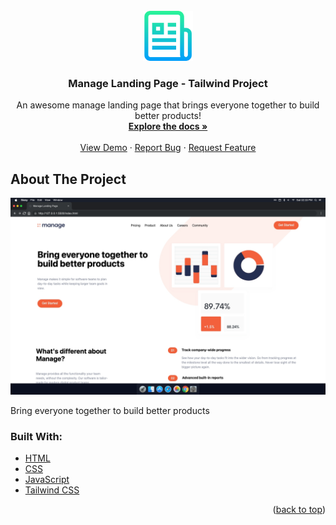 <div id="top"></div>

<!-- PROJECT LOGO -->
<br />
<div align="center">
  <a href="https://github.com/othneildrew/Best-README-Template">
    <img src="img/logo.png" alt="Logo" width="80" height="80">
  </a>

  <h3 align="center">Manage Landing Page - Tailwind Project</h3>

  <p align="center">
    An awesome manage landing page that brings everyone together to build better products!
    <br />
    <a href="https://github.com/othneildrew/Best-README-Template"><strong>Explore the docs »</strong></a>
    <br />
    <br />
    <a href="https://anthonys1760.github.io/tailwind-project/">View Demo</a>
    ·
    <a href="https://github.com/othneildrew/Best-README-Template/issues">Report Bug</a>
    ·
    <a href="https://github.com/othneildrew/Best-README-Template/issues">Request Feature</a>
  </p>
</div>

<!-- ABOUT THE PROJECT -->
## About The Project

<img src="img/manage-2.png">

Bring everyone together to build better products
### Built With:

* [HTML](https://nextjs.org/)
* [CSS](https://reactjs.org/)
* [JavaScript](https://vuejs.org/)
* [Tailwind CSS](https://angular.io/)

<p align="right">(<a href="#top">back to top</a>)</p>